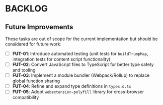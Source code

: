 # BACKLOG

## Future Improvements

These tasks are out of scope for the current implementation but should be considered for future work:

- [ ] **FUT-01**: Introduce automated testing (unit tests for `buildTrumpMap`, integration tests for content script functionality)
- [ ] **FUT-02**: Convert JavaScript files to TypeScript for better type safety and tooling
- [ ] **FUT-03**: Implement a module bundler (Webpack/Rollup) to replace global function sharing
- [ ] **FUT-04**: Refine and expand type definitions in `types.d.ts`
- [ ] **FUT-05**: Adopt `webextension-polyfill` library for cross-browser compatibility